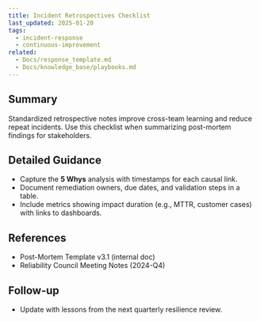 ```yaml
---
title: Incident Retrospectives Checklist
last_updated: 2025-01-20
tags:
  - incident-response
  - continuous-improvement
related:
  - Docs/response_template.md
  - Docs/knowledge_base/playbooks.md
---
```


## Summary
Standardized retrospective notes improve cross-team learning and reduce repeat incidents. Use this checklist when summarizing post-mortem findings for stakeholders.

## Detailed Guidance
- Capture the **5 Whys** analysis with timestamps for each causal link.
- Document remediation owners, due dates, and validation steps in a table.
- Include metrics showing impact duration (e.g., MTTR, customer cases) with links to dashboards.

## References
- Post-Mortem Template v3.1 (internal doc)
- Reliability Council Meeting Notes (2024-Q4)

## Follow-up
- Update with lessons from the next quarterly resilience review.
